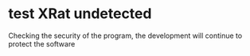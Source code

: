 # test XRat undetected

Checking the security of the program, the development will continue to protect the software
